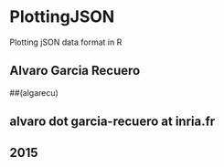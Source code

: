 # PlottingJSON
Plotting jSON data format in R

## Alvaro Garcia Recuero
##(algarecu)
## alvaro dot garcia-recuero at inria.fr
## 2015

